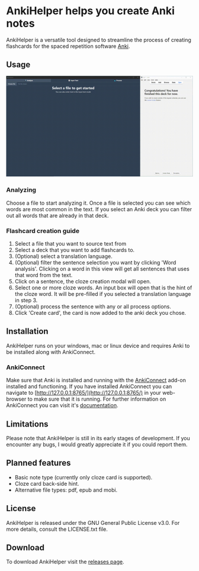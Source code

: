 # AnkiHelper helps you create Anki notes
AnkiHelper is a versatile tool designed to streamline the process of creating flashcards for the spaced repetition software [Anki](https://apps.ankiweb.net/).

## Usage
![demo](./ankihelper_demo.gif)

### Analyzing
Choose a file to start analyzing it. Once a file is selected you can see which words are most common in the text. If you select an Anki deck 
you can filter out all words that are already in that deck. 


### Flashcard creation guide
1. Select a file that you want to source text from 
2. Select a deck that you want to add flashcards to.
3. (Optional) select a translation language.
4. (Optional) filter the sentence selection you want by clicking 'Word analysis'. Clicking on a word in this view will get all sentences that uses that word from the text. 
4. Click on a sentence, the cloze creation modal will open. 
5. Select one or more cloze words. An input box will open that is the hint of the cloze word. It will be pre-filled if you selected a translation language in step 3. 
6. (Optional) process the sentence with any or all process options. 
7. Click 'Create card', the card is now added to the anki deck you chose. 

## Installation
AnkiHelper runs on your windows, mac or linux device and requires Anki to be installed along with AnkiConnect. 


### AnkiConnect
Make sure that Anki is installed and running with the [AnkiConnect](https://ankiweb.net/shared/info/2055492159) add-on installed and functioning. If you have installed AnkiConnect you can navigate to [http://127.0.0.1:8765/](http://127.0.0.1:8765/) in your web-browser to make sure that it is running. For further information on AnkiConnect you can visit it's [documentation](https://foosoft.net/projects/anki-connect/).


## Limitations
Please note that AnkiHelper is still in its early stages of development. If you encounter any bugs, I would greatly appreciate it if you could report them.


## Planned features
- Basic note type (currently only cloze card is supported).
- Cloze card back-side hint.
- Alternative file types: pdf, epub and mobi.


## License
AnkiHelper is released under the GNU General Public License v3.0. For more details, consult the LICENSE.txt file.


## Download
To download AnkiHelper visit the [releases page](https://github.com/toqvist/AnkiHelper/releases/tag/v1.0).